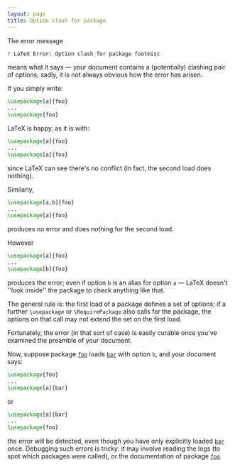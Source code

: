 ```yaml
---
layout: page
title: Option clash for package
---
```


The error message
```latex
! LaTeX Error: Option clash for package footmisc
```
means what it says&nbsp;&mdash; your document contains a (potentially) clashing
pair of options; sadly, it is not always obvious how the error has
arisen.

If you simply write:
```latex
\usepackage[a]{foo}
...
\usepackage{foo}
```
LaTeX is happy, as it is with:
```latex
\usepackage[a]{foo}
...
\usepackage[a]{foo}
```
since LaTeX can see there's no conflict (in fact, the second load
does nothing).

Similarly,
```latex
\usepackage[a,b]{foo}
...
\usepackage[a]{foo}
```
produces no error and does nothing for the second load.

However
```latex
\usepackage[a]{foo}
...
\usepackage[b]{foo}
```
produces the error; even if option `b` is an alias for
option `a`&nbsp;&mdash; LaTeX doesn't ''look inside'' the package
to check anything like that.

The general rule is: the first load of a package defines a set of
options; if a further `\usepackage` or `\RequirePackage` also
calls for the package, the options on that call may not extend the set
on the first load.

Fortunately, the error (in that sort of case) is easily curable
once you've examined the preamble of your document.

Now, suppose package [`foo`](http://ctan.org/pkg/foo) loads [`bar`](http://ctan.org/pkg/bar) with option
`b`, and your document says:
```latex
\usepackage{foo}
...
\usepackage[a]{bar}
```
or
```latex
\usepackage[a]{bar}
...
\usepackage{foo}
```
the error will be detected, even though you have only explicitly
loaded [`bar`](http://ctan.org/pkg/bar) once.  Debugging such errors is tricky: it may
involve reading the logs (to spot which packages were called), or the
documentation of package [`foo`](http://ctan.org/pkg/foo).


